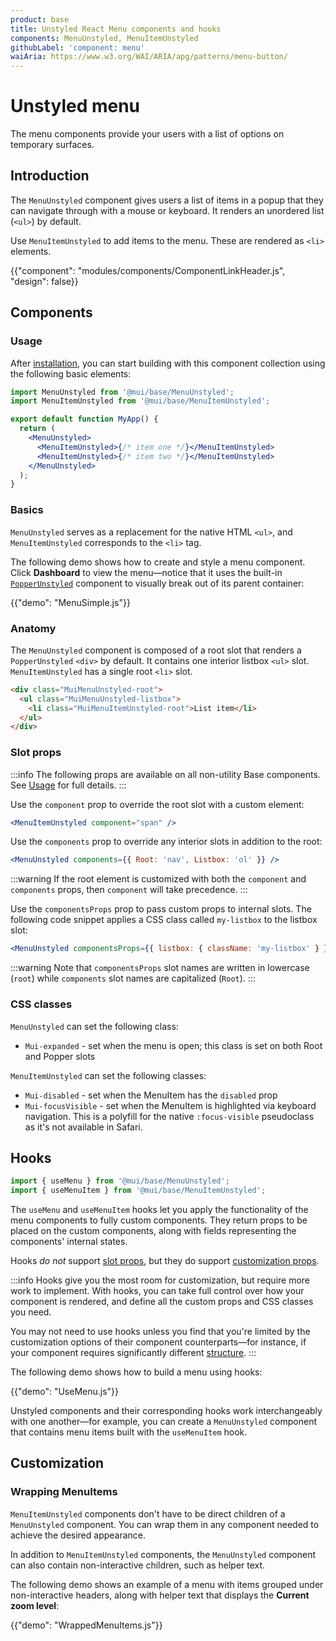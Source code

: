 ```yaml
---
product: base
title: Unstyled React Menu components and hooks
components: MenuUnstyled, MenuItemUnstyled
githubLabel: 'component: menu'
waiAria: https://www.w3.org/WAI/ARIA/apg/patterns/menu-button/
---
```


# Unstyled menu

<p class="description">The menu components provide your users with a list of options on temporary surfaces.</p>

## Introduction

The `MenuUnstyled` component gives users a list of items in a popup that they can navigate through with a mouse or keyboard. It renders an unordered list (`<ul>`) by default.

Use `MenuItemUnstyled` to add items to the menu. These are rendered as `<li>` elements.

{{"component": "modules/components/ComponentLinkHeader.js", "design": false}}

## Components

### Usage

After [installation](/base-ui/getting-started/quickstart/#installation), you can start building with this component collection using the following basic elements:

```jsx
import MenuUnstyled from '@mui/base/MenuUnstyled';
import MenuItemUnstyled from '@mui/base/MenuItemUnstyled';

export default function MyApp() {
  return (
    <MenuUnstyled>
      <MenuItemUnstyled>{/* item one */}</MenuItemUnstyled>
      <MenuItemUnstyled>{/* item two */}</MenuItemUnstyled>
    </MenuUnstyled>
  );
}
```

### Basics

`MenuUnstyled` serves as a replacement for the native HTML `<ul>`, and `MenuItemUnstyled` corresponds to the `<li>` tag.

The following demo shows how to create and style a menu component. Click **Dashboard** to view the menu—notice that it uses the built-in [`PopperUnstyled`](/base-ui/react-popper/) component to visually break out of its parent container:

{{"demo": "MenuSimple.js"}}

### Anatomy

The `MenuUnstyled` component is composed of a root slot that renders a `PopperUnstyled` `<div>` by default. It contains one interior listbox `<ul>` slot. `MenuItemUnstyled` has a single root `<li>` slot.

```html
<div class="MuiMenuUnstyled-root">
  <ul class="MuiMenuUnstyled-listbox">
    <li class="MuiMenuItemUnstyled-root">List item</li>
  </ul>
</div>
```

### Slot props

:::info
The following props are available on all non-utility Base components. See [Usage](/base-ui/getting-started/usage/) for full details.
:::

Use the `component` prop to override the root slot with a custom element:

```jsx
<MenuItemUnstyled component="span" />
```

Use the `components` prop to override any interior slots in addition to the root:

```jsx
<MenuUnstyled components={{ Root: 'nav', Listbox: 'ol' }} />
```

:::warning
If the root element is customized with both the `component` and `components` props, then `component` will take precedence.
:::

Use the `componentsProps` prop to pass custom props to internal slots. The following code snippet applies a CSS class called `my-listbox` to the listbox slot:

```jsx
<MenuUnstyled componentsProps={{ listbox: { className: 'my-listbox' } }} />
```

:::warning
Note that `componentsProps` slot names are written in lowercase (`root`) while `components` slot names are capitalized (`Root`).
:::

### CSS classes

`MenuUnstyled` can set the following class:

- `Mui-expanded` - set when the menu is open; this class is set on both Root and Popper slots

`MenuItemUnstyled` can set the following classes:

- `Mui-disabled` - set when the MenuItem has the `disabled` prop
- `Mui-focusVisible` - set when the MenuItem is highlighted via keyboard navigation. This is a polyfill for the native `:focus-visible` pseudoclass as it's not available in Safari.

## Hooks

```jsx
import { useMenu } from '@mui/base/MenuUnstyled';
import { useMenuItem } from '@mui/base/MenuItemUnstyled';
```

The `useMenu` and `useMenuItem` hooks let you apply the functionality of the menu components to fully custom components. They return props to be placed on the custom components, along with fields representing the components' internal states.

Hooks _do not_ support [slot props](#slot-props), but they do support [customization props](#customization).

:::info
Hooks give you the most room for customization, but require more work to implement. With hooks, you can take full control over how your component is rendered, and define all the custom props and CSS classes you need.

You may not need to use hooks unless you find that you're limited by the customization options of their component counterparts—for instance, if your component requires significantly different [structure](#component-slots).
:::

The following demo shows how to build a menu using hooks:

{{"demo": "UseMenu.js"}}

Unstyled components and their corresponding hooks work interchangeably with one another—for example, you can create a `MenuUnstyled` component that contains menu items built with the `useMenuItem` hook.

## Customization

### Wrapping MenuItems

`MenuItemUnstyled` components don't have to be direct children of a `MenuUnstyled` component. You can wrap them in any component needed to achieve the desired appearance.

In addition to `MenuItemUnstyled` components, the `MenuUnstyled` component can also contain non-interactive children, such as helper text.

The following demo shows an example of a menu with items grouped under non-interactive headers, along with helper text that displays the **Current zoom level**:

{{"demo": "WrappedMenuItems.js"}}
